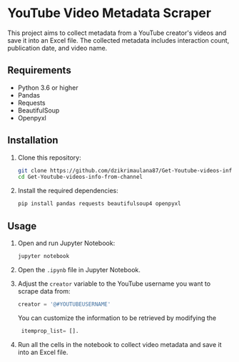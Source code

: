 # YouTube Video Metadata Scraper

This project aims to collect metadata from a YouTube creator's videos and save it into an Excel file. The collected metadata includes interaction count, publication date, and video name.

## Requirements

- Python 3.6 or higher
- Pandas
- Requests
- BeautifulSoup
- Openpyxl

## Installation

1. Clone this repository:
    ```bash
    git clone https://github.com/dzikrimaulana87/Get-Youtube-videos-info-from-channel
    cd Get-Youtube-videos-info-from-channel
    ```

2. Install the required dependencies:
    ```bash
    pip install pandas requests beautifulsoup4 openpyxl
    ```

## Usage

1. Open and run Jupyter Notebook:
    ```bash
    jupyter notebook
    ```

2. Open the `.ipynb` file in Jupyter Notebook.

3. Adjust the `creator` variable to the YouTube username you want to scrape data from:
    ```python
    creator = '@#YOUTUBEUSERNAME'
    ```
    You can customize the information to be retrieved by modifying the
   ```python
    itemprop_list= [].
    ```
    

5. Run all the cells in the notebook to collect video metadata and save it into an Excel file.
